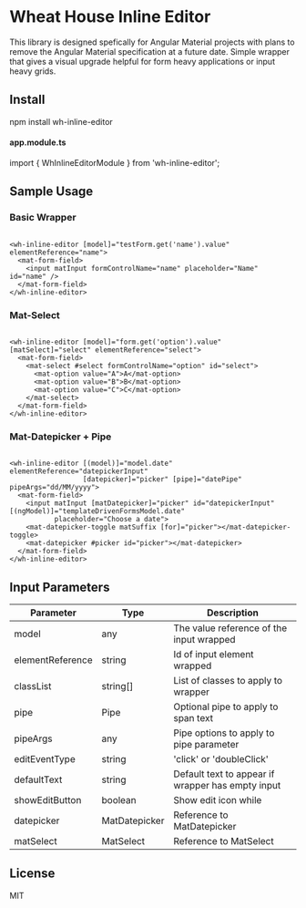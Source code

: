 # Wheat House Inline Editor
This library is designed spefically for Angular Material projects with plans to remove the Angular Material specification at a future date. Simple wrapper that gives a visual upgrade helpful for form heavy applications or input heavy grids.

## Install

npm install wh-inline-editor
 
#### app.module.ts

import { WhInlineEditorModule } from 'wh-inline-editor';

## Sample Usage

### Basic Wrapper
```

<wh-inline-editor [model]="testForm.get('name').value" elementReference="name">
  <mat-form-field>
    <input matInput formControlName="name" placeholder="Name" id="name" />
  </mat-form-field>
</wh-inline-editor>

```

### Mat-Select
```

<wh-inline-editor [model]="form.get('option').value" [matSelect]="select" elementReference="select">
  <mat-form-field>
    <mat-select #select formControlName="option" id="select">
      <mat-option value="A">A</mat-option>
      <mat-option value="B">B</mat-option>
      <mat-option value="C">C</mat-option>
    </mat-select>
  </mat-form-field>
</wh-inline-editor>

```

### Mat-Datepicker + Pipe
```

<wh-inline-editor [(model)]="model.date" elementReference="datepickerInput" 
                  [datepicker]="picker" [pipe]="datePipe" pipeArgs="dd/MM/yyyy">
  <mat-form-field>
    <input matInput [matDatepicker]="picker" id="datepickerInput" [(ngModel)]="templateDrivenFormsModel.date" 
           placeholder="Choose a date">
    <mat-datepicker-toggle matSuffix [for]="picker"></mat-datepicker-toggle>
    <mat-datepicker #picker id="picker"></mat-datepicker>
  </mat-form-field>
</wh-inline-editor>

```

## Input Parameters
| Parameter | Type | Description |
| --------- | ---- | ----------- |
| model | any | The value reference of the input wrapped |
| elementReference | string | Id of input element wrapped |
| classList  | string[] | List of classes to apply to wrapper |
| pipe | Pipe | Optional pipe to apply to span text |
| pipeArgs | any | Pipe options to apply to pipe parameter |
| editEventType | string | 'click' or 'doubleClick' |
| defaultText | string | Default text to appear if wrapper has empty input |
| showEditButton | boolean | Show edit icon while |
| datepicker | MatDatepicker<Date> | Reference to MatDatepicker |
| matSelect | MatSelect | Reference to MatSelect |

## License

MIT
